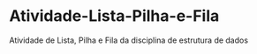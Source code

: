 # Atividade-Lista-Pilha-e-Fila
Atividade de Lista, Pilha e Fila da disciplina de estrutura de dados
